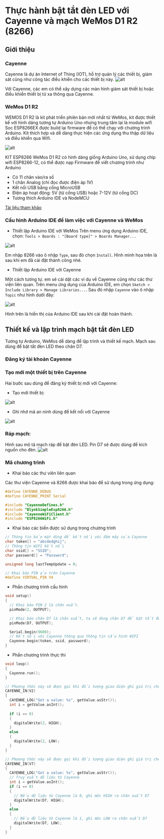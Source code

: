 # Thực hành bật tắt đèn LED với Cayenne và mạch WeMos D1 R2 (8266)
## Giới thiệu

### Cayenne
Cayenne là dự án Internet of Thing (IOT), hỗ trợ quản lý các thiết bị, giám sát cũng như công tác điều khiển cho các thiết bị này.
![alt](images/tutorial-05/cayenne.png)

Với Cayenne, các em có thể xây dựng các màn hình giám sát thiết bị hoặc điều khiển thiết bị từ xa thông qua Cayenne.

### WeMos D1 R2
WEMOS D1 R2 là kit phát triển phiên bản mới nhất từ WeMos, kit được thiết kế với hình dáng tương tự Arduino Uno nhưng trung tâm lại là module wifi Soc ESP8266EX được build lại firmware để có thể chạy với chương trình Arduino.  Kit thích hợp và dễ dàng thực hiện các ứng dụng thu thập dữ liệu và điều khiển qua Wifi.

![alt](images/tutorial-05/wemos-d1-r2.png)

KIT ESP8266 WeMos D1 R2 có hình dáng giống Arduino Uno, sử dụng chip wifi ESP8266-12, có thể được nạp Firmware để viết chương trình như Arduino

* Có 11 chân vào/ra số
* 1 chân Analog (chỉ đọc được điện áp 1V)
* Kết nối USB bằng cổng MicroUSB
* Điện áp hoạt động: 5V (từ cổng USB) hoặc 7-12V (từ cổng DC)
* Tương thích Arduino IDE và NodeMCU

[Tài liệu tham khảo](https://www.wemos.cc/tutorial)

### Cấu hình Arduino IDE để làm việc với Cayenne và WeMos
* Thiết lập Arduino IDE với WeMos
Trên menu ứng dụng Arduino IDE, chọn: ```Tools > Boards : "[Board type]" > Boards Manager...```

![alt](images/tutorial-05/arduino-ide-8266.png)

Em nhập 8266 vào ô nhập ```Type```, sau đó chọn ```Install```. Hình minh họa trên là sau khi em đã cài đặt thành công nhé.

* Thiết lập Arduino IDE với Cayenne

Một cách tương tự. em sẽ cài dặt các ví dụ về Cayenne cũng như các thư viện liên quan.
Trên menu ứng dụng của Arduino IDE, em chọn ```Sketch > Include Library > Manage Libraries...```. Sau đó nhập ```Cayenne``` vào ô nhập ```Topic``` như hình dưới đây:

![alt](images/tutorial-05/arduino-ide-cayenne.png)

Hình trên là hiển thị của Arduino IDE sau khi cài đặt hoàn thành.

## Thiết kế và lập trình mạch bật tắt đèn LED
Tương tự Arduino, WeMos dễ dàng để lập trình và thiết kế mạch. Mạch sau dùng để bật tắt đèn LED theo chân D7.

### Đăng ký tài khoản Cayenne

### Tạo mới một thiết bị trên Cayenne

Hai bước sau dùng để đăng ký thiết bị mới với Cayenne:
* Tạo mới thiết bị:

![alt](images/tutorial-05/cayenne-add-new-device.png)

* Ghi nhớ mã an ninh dùng để kết nối với Cayenne

![alt](images/tutorial-05/cayenne-got-authen-token.png)
### Ráp mạch:
Hình sau mô tả mạch ráp để bật đèn LED. Pin D7 sẽ được dùng để kích nguồn cho đèn.
![alt](images/tutorial-05/wemos-board-led.jpg)

### Mã chương trình
* Khai báo các thư viên liên quan

Các thư viện Cayenne và 8266 được khai báo để sử dụng trong ứng dụng:

```C
#define CAYENNE_DEBUG
#define CAYENNE_PRINT Serial

#include "CayenneDefines.h"
#include "BlynkSimpleEsp8266.h"
#include "CayenneWiFiClient.h"
#include "ESP8266WiFi.h"
```

* Khai báo các biến được sử dụng trong chương trình
```C
// Thông tin bảo mật dùng để kết nối với đám mây của Cayenne
char token[] = "abcdedghij";
// Thông tin WIFI kết nối
char ssid[] = "SSID";
char password[] = "Password";

unsigned long lastTempUpdate = 0;

// Khai báo PIN ảo trên Cayenne
#define VIRTUAL_PIN V4
```

* Phần chương trình cấu hình
```C
void setup()
{
  // Khai báo PIN 2 là chân xuất.
  pinMode(2, OUTPUT);

  // Khai báo chân D7 là chân xuất, ta sẽ dùng chân D7 để bật tắt đèn LED.
  pinMode(D7, OUTPUT);

  Serial.begin(9600);
  // Kết nối với Cayenne thông qua thông tin cấu hình WIFI
  Cayenne.begin(token, ssid, password);
}
```

* Phần chương trình thực thi
```C
void loop()
{
  Cayenne.run();
}

// Phương thức này sẽ được gọi khi đối tượng giao diện ghi giá trị cho chân ảo V2.
CAYENNE_IN(V2)
{
  CAYENNE_LOG("Got a value: %s", getValue.asStr());
  int i = getValue.asInt();
  
  if (i == 0)
  {
    digitalWrite(2, HIGH);
  }
  else
  {
    digitalWrite(2, LOW);
  }  
}

// Phương thức này sẽ được gọi khi đối tượng giao diện ghi giá trị cho chân ảo V7.
CAYENNE_IN(V7)
{
  CAYENNE_LOG("Got a value: %s", getValue.asStr());
  // Truy xuất dữ liệu từ Cayenne
  int i = getValue.asInt();
  if (i == 0)
  {
    // Nếu dữ liệu từ Cayenne là 0, ghi mức HIGH ra chân xuất D7
    digitalWrite(D7, HIGH);
  }
  else
  {
    // Nếu dữ liệu từ Cayenne là 1, ghi mức LOW ra chân xuất D7
    digitalWrite(D7, LOW);
  }  
}
```
